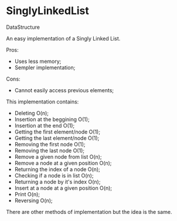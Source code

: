 # SinglyLinkedList
DataStructure

An easy implementation of a Singly Linked List.

Pros:
  - Uses less memory;
  - Sempler implementation;

Cons:
  - Cannot easily access previous elements;

This implementation contains:

  - Deleting O(n);
  - Insertion at the beggining O(1);
  - Insertion at the end O(1);
  - Getting the first element/node O(1);
  - Getting the last element/node O(1);
  - Removing the first node O(1);
  - Removing the last node O(1);
  - Remove a given node from list O(n);
  - Remove a node at a given position O(n);
  - Returning the index of a node O(n);
  - Checking if a node is in list O(n);
  - Returning a node by it's index O(n);
  - Insert at a node at a given position O(n);
  - Print O(n);
  - Reversing O(n);

There are other methods of implementation but the idea is the same.
